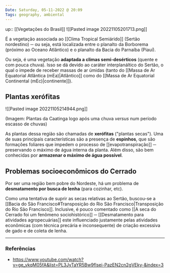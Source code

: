 ```yaml
---
Date: Saturday, 05-11-2022 @ 20:09
Tags: geography, ambiental
---
```

up:: [[Vegetações do Brasil]]
![[Pasted image 20221105201713.png]]

É a vegetação associada ao [[Clima Tropical Semiárido]] (Sertão nordestino) ─ ou seja, está localizada entre o planalto da Borborema (próximo ao Oceano Atlântico) e o planalto da Bacia do Parnaíba (Piauí).

Ou seja, é uma vegetação **adaptada a climas semi-desérticos** (quente e com pouca chuva). Isso se dá devido ao caráter interplanáltico do Sertão, o qual o impede de receber massas de ar úmidas (tanto do [[Massa de Ar Equatorial Atlântica (mEa)|Atlântico]] como do [[Massa de Ar Equatorial Continental (mEc)|continente]]).

## Plantas xerófitas
![[Pasted image 20221105214944.png]]

(Imagem: Plantas da Caatinga logo após uma chuva *versus* num período escasso de chuvas)

As plantas dessa região são chamadas de **xerófitas** ("plantas secas"). Uma de suas principais características são a presença de **espinhos**, que são formações foliares que impedem o processo de [[evapotranspiração]] ─ preservando o máximo de água interna da planta. Além disso, são bem conhecidas por **armazenar o máximo de água possível**.

## Problemas socioeconômicos do Cerrado
Por ser uma região bem pobre do Nordeste, há um problema de **desmatamento por busca de lenha** (para cozinhar, etc).

Como uma tentativa de suprir as secas relativas ao Sertão, buscou-se a [[Bacia do São Francisco#Transposição do Rio São Francisco|Transposição do Rio São Francisco]]. Inclusive, é pouco comentado como [[A seca do Cerrado foi um fenômeno sociohistórico]] ─ [[Desmatamento para atividades agropecuárias]] este influenciado justamente pelas atividades econômicas (com técnica precária e inconsequente) de criação excessiva de gado e de coleta de lenha.

---
### Referências
- https://www.youtube.com/watch?v=ge_vkqM05fA&list=PL3JyTaYR5Bw9flsei-PazEN2cn2gVEky-&index=3